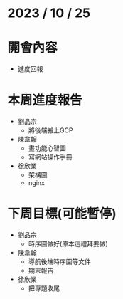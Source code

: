 # 2023 / 10 / 25
# 開會內容
- 進度回報

# 本周進度報告
- 劉品宗
  - 將後端搬上GCP
- 陳韋翰
  - 畫功能心智圖
  - 寫網站操作手冊
- 徐欣業
  - 架構圖
  - nginx

# 下周目標(可能暫停)
- 劉品宗
  - 時序圖做好(原本這禮拜要做)
- 陳韋翰
  - 導航後端時序圖等文件
  - 期末報告
- 徐欣業
  - 把專題收尾

